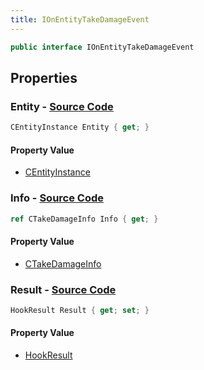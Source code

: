```yaml
---
title: IOnEntityTakeDamageEvent
---
```


```csharp
public interface IOnEntityTakeDamageEvent
```

## Properties

### **Entity** - [Source Code](https://github.com/swiftly-solution/swiftlys2/blob/main/managed/src/SwiftlyS2.Shared/Modules/Events/EventParams/IOnEntityTakeDamageEvent.cs#L16)

```csharp
CEntityInstance Entity { get; }
```

#### Property Value

- [CEntityInstance](/docs/api/shared/schemadefinitions/centityinstance)

### **Info** - [Source Code](https://github.com/swiftly-solution/swiftlys2/blob/main/managed/src/SwiftlyS2.Shared/Modules/Events/EventParams/IOnEntityTakeDamageEvent.cs#L21)

```csharp
ref CTakeDamageInfo Info { get; }
```

#### Property Value

- [CTakeDamageInfo](/docs/api/shared/natives/ctakedamageinfo)

### **Result** - [Source Code](https://github.com/swiftly-solution/swiftlys2/blob/main/managed/src/SwiftlyS2.Shared/Modules/Events/EventParams/IOnEntityTakeDamageEvent.cs#L26)

```csharp
HookResult Result { get; set; }
```

#### Property Value

- [HookResult](/docs/api/shared/misc/hookresult)

